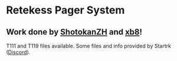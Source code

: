 # Retekess Pager System

## Work done by [ShotokanZH](https://github.com/ShotokanZH) and [xb8](https://github.com/xb8)!

T111 and T119 files available. Some files and info provided by Startrk ([Discord](https://discord.com/channels/740930220399525928/954422680969445377/1001841032515829811)).

